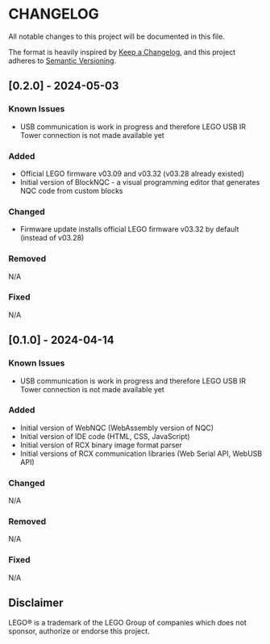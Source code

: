 # CHANGELOG

All notable changes to this project will be documented in this file.

The format is heavily inspired by [Keep a Changelog](https://keepachangelog.com/en/1.1.0/),
and this project adheres to [Semantic Versioning](https://semver.org/spec/v2.0.0.html).


## [0.2.0] - 2024-05-03

### Known Issues

* USB communication is work in progress and therefore LEGO USB IR Tower connection is not made available yet

### Added

* Official LEGO firmware v03.09 and v03.32 (v03.28 already existed)
* Initial version of BlockNQC - a visual programming editor that generates NQC code from custom blocks

### Changed

* Firmware update installs official LEGO firmware v03.32 by default (instead of v03.28)

### Removed

N/A

### Fixed

N/A

## [0.1.0] - 2024-04-14

### Known Issues

* USB communication is work in progress and therefore LEGO USB IR Tower connection is not made available yet

### Added

* Initial version of WebNQC (WebAssembly version of NQC)
* Initial version of IDE code (HTML, CSS, JavaScript)
* Initial version of RCX binary image format parser
* Initial versions of RCX communication libraries (Web Serial API, WebUSB API)

### Changed

N/A

### Removed

N/A

### Fixed

N/A

## Disclaimer

LEGO® is a trademark of the LEGO Group of companies which does not sponsor, authorize or endorse this project.
